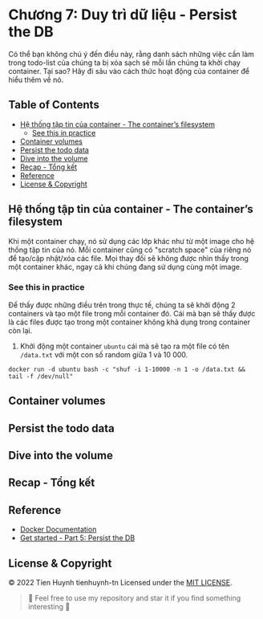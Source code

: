 # Chương 7: Duy trì dữ liệu - Persist the DB

Có thể bạn không chú ý đến điều này, rằng danh sách những việc cần làm trong todo-list của chúng ta bị xóa sạch sẽ mỗi lần chúng ta khởi chạy container. Tại sao? Hãy đi sâu vào cách thức hoạt động của container để hiểu thêm về nó.

## Table of Contents
- [Hệ thống tập tin của container - The container’s filesystem](#hệ-thống-tập-tin-của-container---the-container's-filesystem)
  - [See this in practice](#see-this-in-practice)
- [Container volumes](#container-volumes)
- [Persist the todo data](#persist-the-todo-data)
- [Dive into the volume](#dive-into-the-volume)
- [Recap - Tổng kết](#recap----tổng-kết)
- [Reference](#reference)
- [License & Copyright](#license--copyright)

## Hệ thống tập tin của container - The container’s filesystem

Khi một container chạy, nó sử dụng các lớp khác như từ một image cho hệ thống tập tin của nó. Mỗi container cũng có "scratch space" của riêng nó để tạo/cập nhật/xóa các file. Mọi thay đối sẽ không được nhìn thấy trong một container khác, ngay cả khi chúng đang sử dụng cùng một image.

### See this in practice

Để thấy được những điều trên trong thực tế, chúng ta sẽ khởi động 2 containers và tạo một file trong mỗi container đó. Cái mà bạn sẽ thấy được là các files được tạo trong một container không khả dụng trong container còn lại.

1. Khởi động một container `ubuntu` cái mà sẽ tạo ra một file có tên `/data.txt` với một con số random giữa 1 và 10 000.

```
docker run -d ubuntu bash -c "shuf -i 1-10000 -n 1 -o /data.txt && tail -f /dev/null"
```

## Container volumes

## Persist the todo data

## Dive into the volume

## Recap  - Tổng kết

## Reference
- [Docker Documentation](https://docs.docker.com/get-started/)
- [Get started - Part 5: Persist the DB](https://docs.docker.com/get-started/05_persisting_data/)

## License & Copyright
&copy; 2022 Tien Huynh tienhuynh-tn Licensed under the [MIT LICENSE](https://github.com/tienhuynh-tn/docker-basic-tutorial/blob/main/LICENSE).

> :love_you_gesture: Feel free to use my repository and star it if you find something interesting :love_you_gesture:

